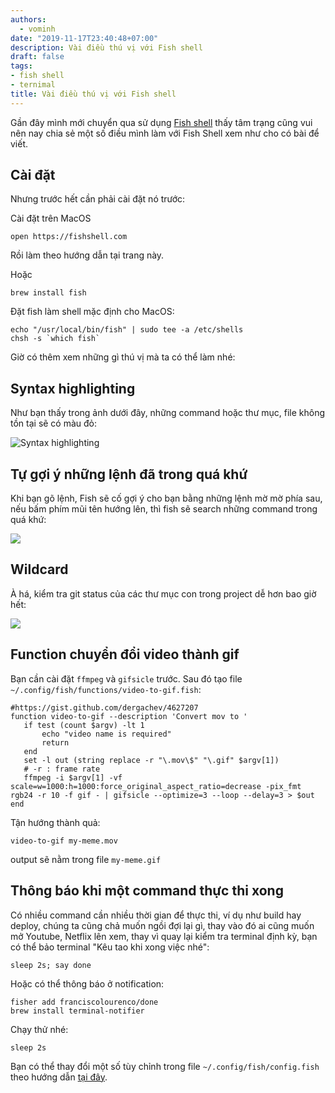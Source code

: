 ```yaml
---
authors:
  - vominh
date: "2019-11-17T23:40:48+07:00"
description: Vài điều thú vị với Fish shell
draft: false
tags:
- fish shell
- ternimal
title: Vài điều thú vị với Fish shell
---
```


Gần đây mình mới chuyển qua sử dụng [Fish shell](http://fishshell.com/) thấy tâm trạng cũng vui nên nay chia sẻ một số điều mình làm với Fish Shell xem như cho có bài để viết.

## Cài đặt

Nhưng trước hết cần phải cài đặt nó trước:

Cài đặt trên MacOS

```
open https://fishshell.com
```

Rồi làm theo hướng dẫn tại trang này.

Hoặc

```
brew install fish
```

Đặt fish làm shell mặc định cho MacOS:

```
echo "/usr/local/bin/fish" | sudo tee -a /etc/shells
chsh -s `which fish`
```

Giờ có thêm xem những gì thú vị mà ta có thể làm nhé:

## Syntax highlighting

Như bạn thấy trong ảnh dưới đây, những command hoặc thư mục, file không tồn tại sẽ có màu đỏ:

![Syntax highlighting](/articles/vai-dieu-hay-voi-fish/images/fish-shell-1.gif)

## Tự gợi ý những lệnh đã  trong quá khứ

Khi bạn gõ lệnh, Fish sẽ cố gợi ý cho bạn bằng những lệnh mờ mờ phía sau, nếu bấm phím mũi tên hướng lên, thì fish sẽ search những command trong quá khứ:

![](/articles/vai-dieu-hay-voi-fish/images/fish-shell-2.gif)

## Wildcard

À há, kiểm tra git status của các thư mục con trong project dễ hơn bao giờ hết:

![](/articles/vai-dieu-hay-voi-fish/images/fish-shell-3.gif)

## Function chuyển đổi video thành gif

Bạn cần cài đặt `ffmpeg` và `gifsicle` trước. Sau đó tạo file `~/.config/fish/functions/video-to-gif.fish`:

```
#https://gist.github.com/dergachev/4627207
function video-to-gif --description 'Convert mov to '
   if test (count $argv) -lt 1
       echo "video name is required"
       return
   end
   set -l out (string replace -r "\.mov\$" "\.gif" $argv[1])
   # -r : frame rate
   ffmpeg -i $argv[1] -vf scale=w=1000:h=1000:force_original_aspect_ratio=decrease -pix_fmt rgb24 -r 10 -f gif - | gifsicle --optimize=3 --loop --delay=3 > $out
end
```

Tận hướng thành quả:

```
video-to-gif my-meme.mov
```

output sẽ nằm trong file `my-meme.gif`

## Thông báo khi một command thực thi xong

Có nhiều command cần nhiều thời gian để thực thi, ví dụ như build hay deploy, chúng ta cũng chả muốn ngồi đợi lại gì, thay vào đó ai cũng muốn mở Youtube, Netflix lên xem, thay vì quay lại kiểm tra terminal định kỳ, bạn có thể bảo terminal "Kêu tao khi xong việc nhé":

```
sleep 2s; say done
```

Hoặc có thể thông báo ở notification:

```
fisher add franciscolourenco/done
brew install terminal-notifier
```

Chạy thử nhé:

```
sleep 2s
```

Bạn có thể thay đổi một số tùy chỉnh trong file `~/.config/fish/config.fish` theo hướng dẫn [tại đây](https://github.com/franciscolourenco/done).
